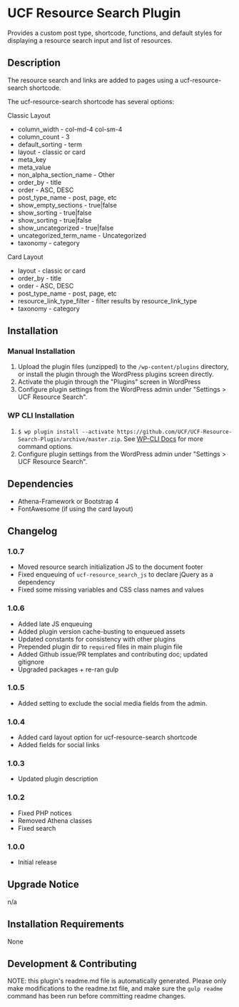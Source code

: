 # UCF Resource Search Plugin #

Provides a custom post type, shortcode, functions, and default styles for displaying a resource search input and list of resources.


## Description ##

The resource search and links are added to pages using a ucf-resource-search shortcode.

The ucf-resource-search shortcode has several options:

Classic Layout
* column_width - col-md-4 col-sm-4
* column_count - 3
* default_sorting - term
* layout - classic or card
* meta_key
* meta_value
* non_alpha_section_name - Other
* order_by - title
* order - ASC, DESC
* post_type_name - post, page, etc
* show_empty_sections - true|false
* show_sorting - true|false
* show_sorting - true|false
* show_uncategorized - true|false
* uncategorized_term_name - Uncategorized
* taxonomy - category

Card Layout
* layout - classic or card
* order_by - title
* order - ASC, DESC
* post_type_name - post, page, etc
* resource_link_type_filter - filter results by resource_link_type
* taxonomy - category

## Installation ##

### Manual Installation ###
1. Upload the plugin files (unzipped) to the `/wp-content/plugins` directory, or install the plugin through the WordPress plugins screen directly.
2. Activate the plugin through the "Plugins" screen in WordPress
3. Configure plugin settings from the WordPress admin under "Settings > UCF Resource Search".

### WP CLI Installation ###
1. `$ wp plugin install --activate https://github.com/UCF/UCF-Resource-Search-Plugin/archive/master.zip`.  See [WP-CLI Docs](http://wp-cli.org/commands/plugin/install/) for more command options.
2. Configure plugin settings from the WordPress admin under "Settings > UCF Resource Search".

## Dependencies ##

* Athena-Framework or Bootstrap 4
* FontAwesome (if using the card layout)

## Changelog ##

### 1.0.7 ###
* Moved resource search initialization JS to the document footer
* Fixed enqueuing of `ucf-resource_search_js` to declare jQuery as a dependency
* Fixed some missing variables and CSS class names and values

### 1.0.6 ###
* Added late JS enqueuing
* Added plugin version cache-busting to enqueued assets
* Updated constants for consistency with other plugins
* Prepended plugin dir to `require`d files in main plugin file
* Added Github issue/PR templates and contributing doc; updated gitignore
* Upgraded packages + re-ran gulp

### 1.0.5 ###
* Added setting to exclude the social media fields from the admin.

### 1.0.4 ###
* Added card layout option for ucf-resource-search shortcode
* Added fields for social links

### 1.0.3 ###
* Updated plugin description

### 1.0.2 ###
* Fixed PHP notices
* Removed Athena classes
* Fixed search

### 1.0.0 ###
* Initial release


## Upgrade Notice ##

n/a


## Installation Requirements ##

None


## Development & Contributing ##

NOTE: this plugin's readme.md file is automatically generated.  Please only make modifications to the readme.txt file, and make sure the `gulp readme` command has been run before committing readme changes.
